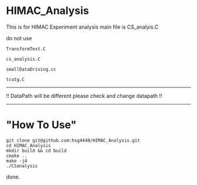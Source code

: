 # HIMAC_Analysis

This is for HIMAC Experiment analysis
main file is CS_analyis.C

do not use 

    TransformTest.C

    cs_analysis.C

    smallDataDriving.cc

    tcutg.C

---

!!  DataPath will be different please check and change datapath  !!

---
# "How To Use"


    git clone git@github.com:hsg4440/HIMAC_Analysis.git
    cd HIMAC_Analysis
    mkdir build && cd build
    cmake ..
    make -j4
    ./CSanalysis


done.
